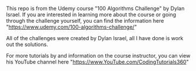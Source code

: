 This repo is from the Udemy course "100 Algorithms Challenge" by Dylan Israel. If you are interested in learning more about the course or going through the challenge yourself, you can find the information here "https://www.udemy.com/100-algorithms-challenge/"

All of the challenges were created by Dylan Israel, all I have done is work out the solutions.



For more tutorials by and information on the course instructor, you can view his YouTube channel here "https://www.YouTube.com/CodingTutorials360" 
